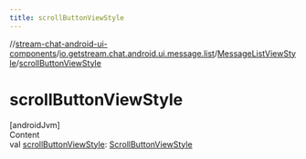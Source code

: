 ```yaml
---
title: scrollButtonViewStyle
---
```

//[stream-chat-android-ui-components](../../../index.md)/[io.getstream.chat.android.ui.message.list](../index.md)/[MessageListViewStyle](index.md)/[scrollButtonViewStyle](scrollButtonViewStyle.md)



# scrollButtonViewStyle  
[androidJvm]  
Content  
val [scrollButtonViewStyle](scrollButtonViewStyle.md): [ScrollButtonViewStyle](../ScrollButtonViewStyle/index.md)  



